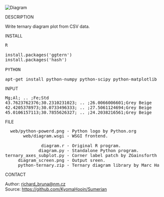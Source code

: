 ![Diagram](https://github.com/KyomaHooin/Sumerian/raw/master/diagram/diagram_screen.png "screenshot")

DESCRIPTION

Write ternary diagram plot from CSV data.

INSTALL
<pre>
R

install.packages('ggtern')
install.packages('hash')

PYTHON

apt-get install python-numpy python-scipy python-matplotlib libapache2-mod-wsgi
</pre>
INPUT
<pre>
Mg;Al; .. ;Fe;Std
43.7623762376;30.2310231023; .. ;26.0066006601;Grey Beige
42.4205378973;30.0733496333; .. ;27.5061124694;Grey Beige
45.0106157113;30.7855626327; .. ;24.2038216561;Grey Beige
</pre>
FILE
<pre>
  web/python-powerd.png - Python logo by Python.org
       web/diagram.wsgi - WSGI frontend.

              diagram.r - Original R program.
             diagram.py - Standalone Python program.
ternary_axes_subplot.py - Corner label patch by ZGainsforth (c) 2016
     diagram_screen.png - Output sreen.
     python-ternary.zip - Ternary diagram library by Marc Harper (c) 2015 MIT
</pre>
CONTACT

Author: richard_bruna@nm.cz<br>
Source: https://github.com/KyomaHooin/Sumerian

